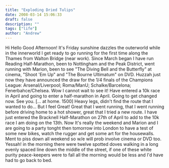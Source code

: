 ```yaml
---
title: "Exploding Dried Tulips"
date: 2008-03-14 15:06:33
draft: false
description: ""
tags: ["life"]
author: "Andrew"
---
```


Hi Hello Good Afternoon! It's Friday sunshine dazzles the outerworld while in the innerworld I get ready to go running for the first time along the Thames from Walton Bridge (near work). Since March began I have run Reading Half-Marathon, been to Nottingham and the Peak District, went running with Marion, been to see "The Diving Bell and the Butterfly" at cinema, "Shoot 'Em Up" and "The Bourne Ultimatum" on DVD. Huzzah just now they have announced the draw for the 1/4 finals of the Champions League: Arsenal/Liverpool; Roma/ManU; Schalke/Barcelona; Fenerbahce/Chelsea. Wow I cannot wait to see it! Have entered a 10k race in April and going to enter a half-marathon in April. Going to get changed now. See you. \[... at home. 1500\] Heavy legs, didn't find the route that I wanted to do... But I feel Great! Great that I went running, that I went running before driving home to a hot shower, great that I tried a new route. I have just entered the Bracknell Half-Marathon on 27th of April to add to the 10k race I am doing on the 13th. Now It's really the weekend and Marion and I are going to a party tonght then tomorrow into London to have a test of some new bikes, watch the rugger and get some art for the housewalls. Ment to piss down all weekend so w/e will prob involve cinema or DVD too. Yessah! in the morning there were twelve spotted doves walking in a long evenly spaced line down the middle of the street, if one of these white purity peace-keepers were to fall all the morning would be less and I'd have had to go back to bed.
